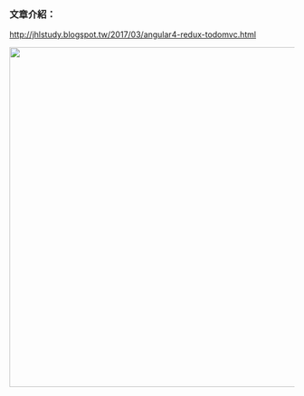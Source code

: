 ### 文章介紹：  
http://jhlstudy.blogspot.tw/2017/03/angular4-redux-todomvc.html  

<img src="https://4.bp.blogspot.com/-0-zJFXqb2xg/WNk3kkJT-pI/AAAAAAAAAsA/4mM8AtVkRRAbV_CN0Mk0MrjYlI46ihefACLcB/s1600/HelpfulBigEagle.gif" width="1000" height="600">
